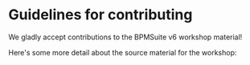 # Guidelines for contributing

We gladly accept contributions to the BPMSuite v6 workshop material! 

Here's some more detail about the source material for the workshop:

